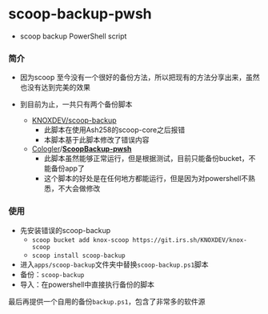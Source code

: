 # scoop-backup-pwsh
* scoop backup PowerShell script

### 简介

* 因为scoop 至今没有一个很好的备份方法，所以把现有的方法分享出来，虽然也没有达到完美的效果

* 到目前为止，一共只有两个备份脚本
  * [KNOXDEV/scoop-backup](https://git.irs.sh/KNOXDEV/scoop-backup)
    * 此脚本在使用Ash258的scoop-core之后报错
    * 本脚本基于此脚本修改了错误内容
  * [Cologler](https://github.com/Cologler)/**[ScoopBackup-pwsh](https://github.com/Cologler/ScoopBackup-pwsh)**
    * 此脚本虽然能够正常运行，但是根据测试，目前只能备份bucket，不能备份app了
    * 这个脚本的好处是在任何地方都能运行，但是因为对powershell不熟悉，不大会做修改

### 使用

* 先安装错误的scoop-backup
  * `scoop bucket add knox-scoop https://git.irs.sh/KNOXDEV/knox-scoop`
  * `scoop install scoop-backup`
* 进入`apps/scoop-backup`文件夹中替换`scoop-backup.ps1`脚本
* 备份：`scoop-backup`
* 导入：在powershell中直接执行备份的脚本



最后再提供一个自用的备份`backup.ps1`，包含了非常多的软件源

